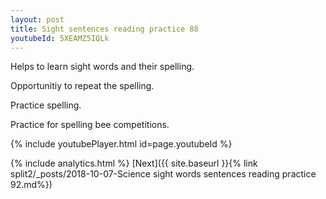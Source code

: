 ```yaml
---
layout: post
title: Sight sentences reading practice 88
youtubeId: 5XEAMZ5IQLk
---
```

 
 
Helps to learn sight words and their spelling.

Opportunitiy to repeat the spelling. 

Practice spelling. 
 
Practice for spelling bee competitions. 
 
{% include youtubePlayer.html id=page.youtubeId %}
 
 
{% include analytics.html %} 
[Next]({{ site.baseurl }}{% link  split2/_posts/2018-10-07-Science sight words sentences reading practice 92.md%})
 
